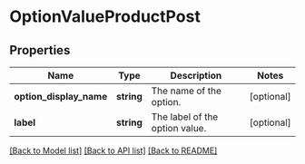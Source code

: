 # OptionValueProductPost

## Properties
Name | Type | Description | Notes
------------ | ------------- | ------------- | -------------
**option_display_name** | **string** | The name of the option. | [optional] 
**label** | **string** | The label of the option value. | [optional] 

[[Back to Model list]](../README.md#documentation-for-models) [[Back to API list]](../README.md#documentation-for-api-endpoints) [[Back to README]](../README.md)


